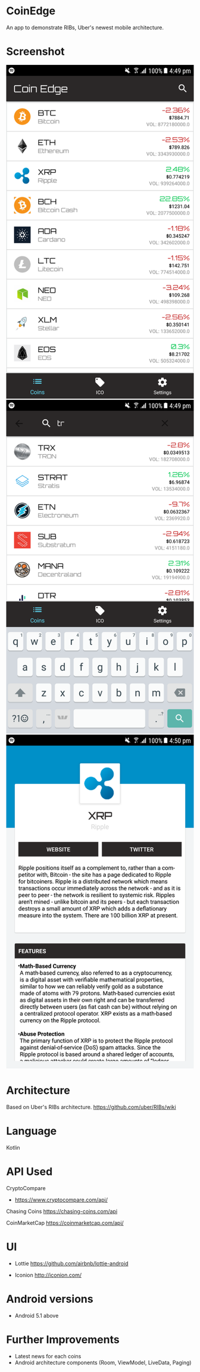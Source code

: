 # CoinEdge
An app to demonstrate RIBs, Uber's newest mobile architecture.

# Screenshot
![Alt text](/screenshots/coin_list.png?raw=true "Screenshot")
![Alt text](/screenshots/search_coin.png?raw=true "Screenshot")
![Alt text](/screenshots/coin_details.png?raw=true "Screenshot")

# Architecture 
Based on Uber's RIBs architecture.
https://github.com/uber/RIBs/wiki

# Language
Kotlin

# API Used
CryptoCompare
- https://www.cryptocompare.com/api/

Chasing Coins
https://chasing-coins.com/api

CoinMarketCap
https://coinmarketcap.com/api/

# UI
 - Lottie
https://github.com/airbnb/lottie-android

 - Iconion
 http://iconion.com/
 
# Android versions
- Android 5.1 above

# Further Improvements
- Latest news for each coins
- Android architecture components (Room, ViewModel, LiveData, Paging)

